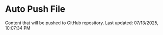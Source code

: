 # Auto Push File

Content that will be pushed to GitHub repository.
Last updated: 07/13/2025, 10:07:34 PM